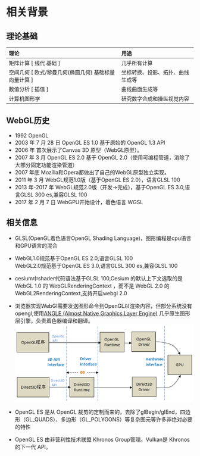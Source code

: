 
# 相关背景

## 理论基础

| 理论                                    | 用途                             |
| :-------------------------------------- | :------------------------------- |
| 矩阵计算 [ 线代 基础 ]                    | 几乎所有计算                     |
| 空间几何 [ 欧式/黎曼几何(椭圆几何) 基础标量向量计算 ] | 坐标转换、投影、拓扑、曲线生成等 |
| 数值分析 [ 插值 ] | 曲线曲面生成等 |
| 计算机图形学                            | 研究数字合成和操纵视觉内容       |


## WebGL历史

* 1992 OpenGL
* 2003 年 7 月 28 日 OpenGL ES 1.0 基于原始的 OpenGL 1.3 API
* 2006 年 首次展示了Canvas 3D 原型（WebGL原型）。
* 2007 年 3 月 OpenGL ES 2.0 基于 OpenGL 2.0（使用可编程管道，消除了大部分固定功能渲染管道）
* 2007 年底 Mozilla和Opera都做出了自己的WebGL原型独立实现。
* 2011 年 3 月 WebGL规范1.0版（基于OpenGL ES 2.0），语言GLSL 100  
* 2013 年-2017 年 WebGL规范2.0版（开发->完成），基于OpenGL ES 3.0,语言GLSL 300 es,兼容GLSL 100
* 2017 年 2 月 7 日 WebGPU开始设计，着色语言 WGSL

## 相关信息

* GLSL(OpenGL着色语言OpenGL Shading Language)，图形编程是cpu语言和GPU语言的混合

* WebGL1.0规范基于OpenGL ES 2.0,语言GLSL 100  
WebGL2.0规范基于OpenGL ES 3.0,语言GLSL 300 es,兼容GLSL 100

* cesium中shader代码语法基于GLSL 100,Cesium 的默认上下文选取的是 WebGL 1.0 的 WebGLRenderingContext ，而不是 WebGL 2.0 的 WebGL2RenderingContext,支持开启webgl 2.0
* 浏览器实现WebGl需要发送图形命令到OpenGL以渲染内容，但部分系统没有opengl,使用[ANGLE (Almost Native Graphics Layer Engine)](https://github.com/google/angle "codepen") 几乎原生图形层引擎，负责着色器编译和翻译。
![opengl_d3d_diff](./lib/opengl_d3d_diff.png)

* OpenGL ES 是从 OpenGL 裁剪的定制而来的，去除了glBegin/glEnd，四边形（GL_QUADS）、多边形（GL_POLYGONS）等复杂图元等许多非绝对必要的特性
* OpenGL ES 由非营利性技术联盟 Khronos Group管理。Vulkan是 Khronos 的下一代 API。




